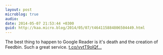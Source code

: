 ```yaml
---
layout: post
microblog: true
audio: 
date: 2014-05-07 21:53:44 +0300
guid: http://kaa.micro.blog/2014/05/07/t464115884806504449.html
---
```

The best thing to happen to Google Reader is it's death and the creation of Feedbin. Such a great service. [t.co/vvtT9olQf...](http://t.co/vvtT9olQf0)

